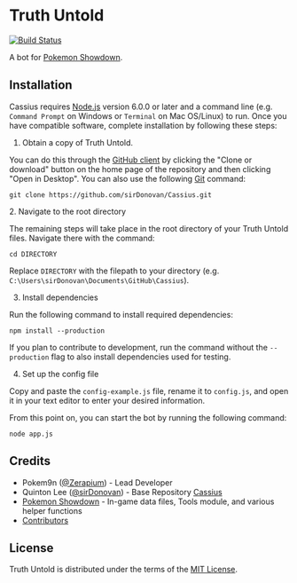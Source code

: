 # Truth Untold
[![Build Status](https://travis-ci.org/sirDonovan/Cassius.svg)](https://travis-ci.org/sirDonovan/Cassius)

A bot for [Pokemon Showdown][1].

  [1]: https://github.com/Zarel/Pokemon-Showdown

## Installation
Cassius requires [Node.js][3] version 6.0.0 or later and a command line (e.g. `Command Prompt` on Windows or `Terminal` on Mac OS/Linux) to run. Once you have compatible software, complete installation by following these steps:

1. Obtain a copy of Truth Untold.

  You can do this through the [GitHub client][4] by clicking the "Clone or download" button on the home page of the repository and then clicking "Open in Desktop". You can also use the following [Git][5] command:
  
  `git clone https://github.com/sirDonovan/Cassius.git`

  [3]: https://nodejs.org/
  [4]: https://desktop.github.com/
  [5]: https://git-scm.com/
  [9]: https://github.com/Zerapium
2. Navigate to the root directory

  The remaining steps will take place in the root directory of your Truth Untold files. Navigate there with the command:

  `cd DIRECTORY`
  
  Replace `DIRECTORY` with the filepath to your directory (e.g. `C:\Users\sirDonovan\Documents\GitHub\Cassius`).

3. Install dependencies

  Run the following command to install required dependencies:

  `npm install --production`

  If you plan to contribute to development, run the command without the `--production` flag to also install dependencies used for testing.

4. Set up the config file

  Copy and paste the `config-example.js` file, rename it to `config.js`, and open it in your text editor to enter your desired information.

From this point on, you can start the bot by running the following command:

  `node app.js`

## Credits
  * Pokem9n ([@Zerapium][9]) - Lead Developer
  * Quinton Lee ([@sirDonovan][6]) - Base Repository [Cassius][10]
  * [Pokemon Showdown][1] - In-game data files, Tools module, and various helper functions
  * [Contributors][7]

  [6]: https://github.com/sirDonovan
[10]: https://github.com/sirDonovan/Cassius
  [7]: https://github.com/Zerapium/Truth-Untold-Bot/graphs/contributors

## License

  Truth Untold is distributed under the terms of the [MIT License][8].

  [8]: https://github.com/sirDonovan/Cassius/blob/master/LICENSE
